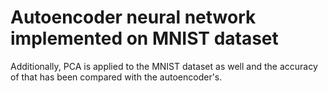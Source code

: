 # Autoencoder neural network implemented on MNIST dataset


Additionally, PCA is applied to the MNIST dataset as well and the accuracy of that has been compared with the autoencoder's. 
